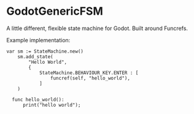 # GodotGenericFSM
A little different, flexible state machine for Godot. Built around Funcrefs.

Example implementation:
```
var sm := StateMachine.new()
	sm.add_state(
		"Hello World",
		{
			StateMachine.BEHAVIOUR_KEY.ENTER : [
				funcref(self, "hello_world"),
			]
	)
	
  func hello_world():
	  print("hello world");
```
